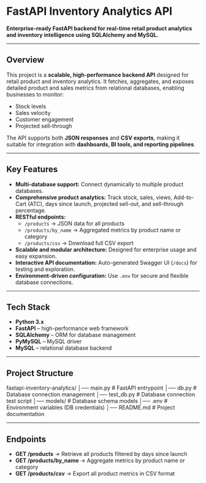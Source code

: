 # FastAPI Inventory Analytics API

**Enterprise-ready FastAPI backend for real-time retail product analytics and inventory intelligence using SQLAlchemy and MySQL.**

---

## Overview
This project is a **scalable, high-performance backend API** designed for retail product and inventory analytics. It fetches, aggregates, and exposes detailed product and sales metrics from relational databases, enabling businesses to monitor:  

- Stock levels  
- Sales velocity  
- Customer engagement  
- Projected sell-through  

The API supports both **JSON responses** and **CSV exports**, making it suitable for integration with **dashboards, BI tools, and reporting pipelines**.

---

## Key Features
- **Multi-database support:** Connect dynamically to multiple product databases.  
- **Comprehensive product analytics:** Track stock, sales, views, Add-to-Cart (ATC), days since launch, projected sell-out, and sell-through percentage.  
- **RESTful endpoints:**  
  - `/products` → JSON data for all products  
  - `/products/by_name` → Aggregated metrics by product name or category  
  - `/products/csv` → Download full CSV export  
- **Scalable and modular architecture:** Designed for enterprise usage and easy expansion.  
- **Interactive API documentation:** Auto-generated Swagger UI (`/docs`) for testing and exploration.  
- **Environment-driven configuration:** Use `.env` for secure and flexible database connections.  

---

## Tech Stack
- **Python 3.x**  
- **FastAPI** – high-performance web framework  
- **SQLAlchemy** – ORM for database management  
- **PyMySQL** – MySQL driver  
- **MySQL** – relational database backend  

---

## Project Structure
fastapi-inventory-analytics/
│── main.py # FastAPI entrypoint
│── db.py # Database connection management
│── test_db.py # Database connection test script
│── models/ # Database schema models
│── .env # Environment variables (DB credentials)
│── README.md # Project documentation

---

## Endpoints
- **GET /products** → Retrieve all products filtered by days since launch  
- **GET /products/by_name** → Aggregate metrics by product name or category  
- **GET /products/csv** → Export all product metrics in CSV format  
